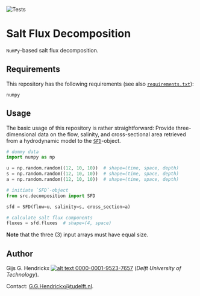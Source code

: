 ![Tests](https://github.com/ghendrickx/ANNESI/actions/workflows/tests.yml/badge.svg)

# Salt Flux Decomposition
`NumPy`-based salt flux decomposition.

## Requirements
This repository has the following requirements (see also [`requirements.txt`](requirements.txt)):
```text
numpy
```

## Usage
The basic usage of this repository is rather straightforward: Provide three-dimensional data on the flow, salinity, and 
cross-sectional area retrieved from a hydrodynamic model to the [`SFD`](src/decomposition.py)-object.
```python
# dummy data
import numpy as np

u = np.random.random((12, 10, 10))  # shape=(time, space, depth)
s = np.random.random((12, 10, 10))  # shape=(time, space, depth)
a = np.random.random((12, 10, 10))  # shape=(time, space, depth)

# initiate `SFD`-object
from src.decomposition import SFD

sfd = SFD(flow=u, salinity=s, cross_section=a)

# calculate salt flux components
fluxes = sfd.fluxes  # shape=(4, space)
```
**Note** that the three (3) input arrays must have equal size.

## Author
Gijs G. Hendrickx 
[![alt text](https://camo.githubusercontent.com/e1ec0e2167b22db46b0a5d60525c3e4a4f879590a04c370fef77e6a7e00eb234/68747470733a2f2f696e666f2e6f726369642e6f72672f77702d636f6e74656e742f75706c6f6164732f323031392f31312f6f726369645f31367831362e706e67) 0000-0001-9523-7657](https://orcid.org/0000-0001-9523-7657)
(_Delft University of Technology_).

Contact: [G.G.Hendrickx@tudelft.nl](mailto:G.G.Hendrickx@tudelft.nl?subject=[GitHub]%20ANNESI:%20).
